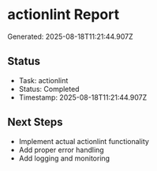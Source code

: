 # actionlint Report

Generated: 2025-08-18T11:21:44.907Z

## Status
- Task: actionlint
- Status: Completed
- Timestamp: 2025-08-18T11:21:44.907Z

## Next Steps
- Implement actual actionlint functionality
- Add proper error handling
- Add logging and monitoring
